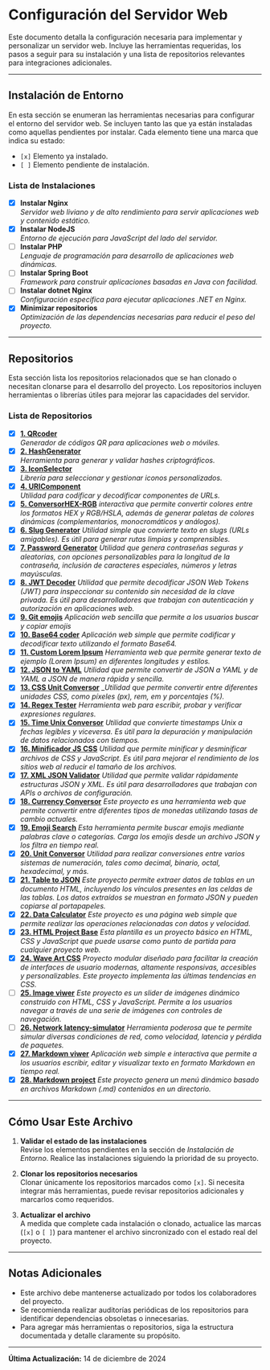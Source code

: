 # Configuración del Servidor Web

Este documento detalla la configuración necesaria para implementar y personalizar un servidor web. Incluye las herramientas requeridas, los pasos a seguir para su instalación y una lista de repositorios relevantes para integraciones adicionales.

---

## Instalación de Entorno

En esta sección se enumeran las herramientas necesarias para configurar el entorno del servidor web. Se incluyen tanto las que ya están instaladas como aquellas pendientes por instalar. Cada elemento tiene una marca que indica su estado:

- `[x]` Elemento ya instalado.
- `[ ]` Elemento pendiente de instalación.

### Lista de Instalaciones

- [x] **Instalar Nginx**  
  _Servidor web liviano y de alto rendimiento para servir aplicaciones web y contenido estático._
- [x] **Instalar NodeJS**  
  _Entorno de ejecución para JavaScript del lado del servidor._
- [ ] **Instalar PHP**  
  _Lenguaje de programación para desarrollo de aplicaciones web dinámicas._
- [ ] **Instalar Spring Boot**  
  _Framework para construir aplicaciones basadas en Java con facilidad._
- [ ] **Instalar dotnet Nginx**  
  _Configuración específica para ejecutar aplicaciones .NET en Nginx._
- [x] **Minimizar repositorios**  
  _Optimización de las dependencias necesarias para reducir el peso del proyecto._

---

## Repositorios

Esta sección lista los repositorios relacionados que se han clonado o necesitan clonarse para el desarrollo del proyecto. Los repositorios incluyen herramientas o librerías útiles para mejorar las capacidades del servidor.

### Lista de Repositorios

- [x] [**1. QRcoder**](https://github.com/andres-olarte396/dev-laoz-QRcoder)  
  _Generador de códigos QR para aplicaciones web o móviles._
- [x] [**2. HashGenerator**](https://github.com/andres-olarte396/dev-laoz-HashGenerator)  
  _Herramienta para generar y validar hashes criptográficos._
- [x] [**3. IconSelector**](https://github.com/andres-olarte396/dev-laoz-IconSelector)  
  _Librería para seleccionar y gestionar iconos personalizados._
- [x] [**4. URIComponent**](https://github.com/andres-olarte396/dev-laoz-URIComponent)  
  _Utilidad para codificar y decodificar componentes de URLs._
- [x] [**5. ConversorHEX-RGB**](https://github.com/andres-olarte396/dev-laoz-ConversorHEX-RGB)
  _interactiva que permite convertir colores entre los formatos HEX y RGB/HSLA, además de generar paletas de colores dinámicas (complementarios, monocromáticos y análogos)._
- [x] [**6. Slug Generator**](https://github.com/andres-olarte396/dev-laoz-SlugGenerator)
  _Utilidad simple que convierte texto en slugs (URLs amigables). Es útil para generar rutas limpias y comprensibles._
- [x] [**7. Password Generator**](https://github.com/andres-olarte396/dev-laoz-PassGenerator)
  _Utilidad que genera contraseñas seguras y aleatorias, con opciones personalizables para la longitud de la contraseña, inclusión de caracteres especiales, números y letras mayúsculas._
- [x] [**8. JWT Decoder**](https://github.com/andres-olarte396/dev-laoz-JWTDecoder)
  _Utilidad que permite decodificar JSON Web Tokens (JWT) para inspeccionar su contenido sin necesidad de la clave privada. Es útil para desarrolladores que trabajan con autenticación y autorización en aplicaciones web._
- [x] [**9. Git emojis**](https://github.com/developer-laoz396/dev-laoz-gitmojis)
  _Aplicación web sencilla que permite a los usuarios buscar y copiar emojis_
- [x] [**10. Base64 coder**](https://github.com/andres-olarte396/dev-laoz-B64coder)
  _Aplicación web simple que permite codificar y decodificar texto utilizando el formato Base64._
- [x] [**11. Custom Lorem Ipsum**](https://github.com/andres-olarte396/dev-laoz-CustomLoremIpsum)
  _Herramienta web que permite generar texto de ejemplo (Lorem Ipsum) en diferentes longitudes y estilos._
- [x] [**12. JSON to YAML**](https://github.com/andres-olarte396/dev-laoz-JSON-YAML)
  _Utilidad que permite convertir de JSON a YAML y de YAML a JSON de manera rápida y sencilla._
- [x] [**13. CSS Unit Conversor**](https://github.com/andres-olarte396/dev-laoz-CSSUnitConversor)
  __Utilidad que permite convertir entre diferentes unidades CSS, como píxeles (px), rem, em y porcentajes (%)._
- [x] [**14. Regex Tester**](https://github.com/andres-olarte396/dev-laoz-RegexTester)
  _Herramienta web para escribir, probar y verificar expresiones regulares._
- [x] [**15. Time Unix Conversor**](https://github.com/andres-olarte396/dev-laoz-TimeUnixConversor)
  _Utilidad que convierte timestamps Unix a fechas legibles y viceversa. Es útil para la depuración y manipulación de datos relacionados con tiempos._
- [x] [**16. Minificador JS CSS**](https://github.com/andres-olarte396/dev-laoz-Minificador-JS-CSS)
  _Utilidad que permite minificar y desminificar archivos de CSS y JavaScript. Es útil para mejorar el rendimiento de los sitios web al reducir el tamaño de los archivos._
- [x] [**17. XML JSON Validator**](https://github.com/andres-olarte396/dev-laoz-XML-JSON-Validator)
  _Utilidad que permite validar rápidamente estructuras JSON y XML. Es útil para desarrolladores que trabajan con APIs o archivos de configuración._
- [x] [**18. Currency Conversor**](https://github.com/andres-olarte396/dev-laoz-CurrencyConversor)
  _Este proyecto es una herramienta web que permite convertir entre diferentes tipos de monedas utilizando tasas de cambio actuales._
- [x] [**19. Emoji Search**](https://github.com/andres-olarte396/dev-laoz-EmojiSearch)
  _Esta herramienta permite buscar emojis mediante palabras clave o categorías. Carga los emojis desde un archivo JSON y los filtra en tiempo real._
- [x] [**20. Unit Conversor**](https://github.com/andres-olarte396/dev-laoz-UnitConversor)
  _Utilidad para realizar conversiones entre varios sistemas de numeración, tales como decimal, binario, octal, hexadecimal, y más._
- [x] [**21. Table to JSON**](https://github.com/andres-olarte396/dev-laoz-table-to-json)
  _Este proyecto permite extraer datos de tablas en un documento HTML, incluyendo los vínculos presentes en las celdas de las tablas. Los datos extraídos se muestran en formato JSON y pueden copiarse al portapapeles._
- [x] [**22. Data Calculator**](https://github.com/andres-olarte396/dev-laoz-DataCalculator)
  _Este proyecto es una página web simple que permite realizar las operaciones relacionadas con datos y velocidad._
- [x] [**23. HTML Project Base**](https://github.com/andres-olarte396/dev-laoz-HTML-Project-Base)
  _Esta plantilla es un proyecto básico en HTML, CSS y JavaScript que puede usarse como punto de partida para cualquier proyecto web._
- [x] [**24. Wave Art CSS**](https://github.com/andres-olarte396/dev-laoz-WaveArtCSS)
  _Proyecto modular diseñado para facilitar la creación de interfaces de usuario modernas, altamente responsivas, accesibles y personalizables. Este proyecto implementa las últimas tendencias en CSS._
- [ ] [**25. Image viwer**](https://github.com/andres-olarte396/dev-laoz-image-viwer)
  _Este proyecto es un slider de imágenes dinámico construido con HTML, CSS y JavaScript. Permite a los usuarios navegar a través de una serie de imágenes con controles de navegación._
- [ ] [**26. Network latency-simulator**](https://github.com/andres-olarte396/dev-laoz-network-latency-simulator)
  _Herramienta poderosa que te permite simular diversas condiciones de red, como velocidad, latencia y pérdida de paquetes._
- [x] [**27. Markdown viwer**](https://github.com/andres-olarte396/dev-laoz-markdown-viwer)
  _Aplicación web simple e interactiva que permite a los usuarios escribir, editar y visualizar texto en formato Markdown en tiempo real._
- [x] [**28. Markdown project**](https://github.com/andres-olarte396/dev-laoz-markdown-project)
  _Este proyecto genera un menú dinámico basado en archivos Markdown (.md) contenidos en un directorio._

---

## Cómo Usar Este Archivo

1. **Validar el estado de las instalaciones**  
   Revise los elementos pendientes en la sección de _Instalación de Entorno_. Realice las instalaciones siguiendo la prioridad de su proyecto.

2. **Clonar los repositorios necesarios**  
   Clonar únicamente los repositorios marcados como `[x]`. Si necesita integrar más herramientas, puede revisar repositorios adicionales y marcarlos como requeridos.

3. **Actualizar el archivo**  
   A medida que complete cada instalación o clonado, actualice las marcas (`[x]` o `[ ]`) para mantener el archivo sincronizado con el estado real del proyecto.

---

## Notas Adicionales

- Este archivo debe mantenerse actualizado por todos los colaboradores del proyecto.
- Se recomienda realizar auditorías periódicas de los repositorios para identificar dependencias obsoletas o innecesarias.
- Para agregar más herramientas o repositorios, siga la estructura documentada y detalle claramente su propósito.

---

**Última Actualización:** 14 de diciembre de 2024
